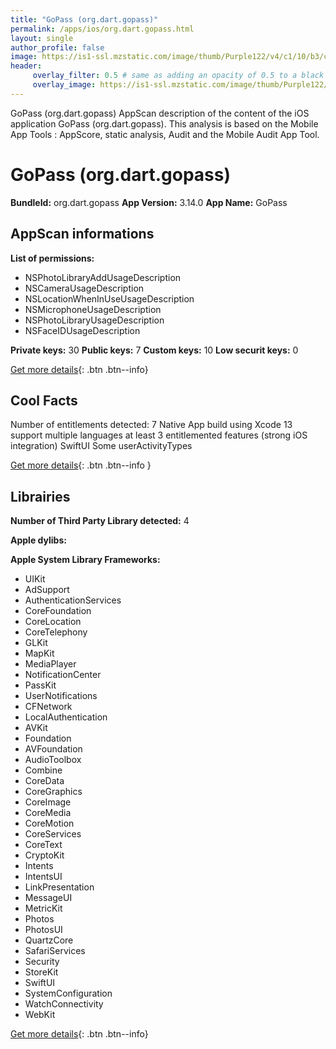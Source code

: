 ```yaml
---
title: "GoPass (org.dart.gopass)"
permalink: /apps/ios/org.dart.gopass.html
layout: single
author_profile: false
image: https://is1-ssl.mzstatic.com/image/thumb/Purple122/v4/c1/10/b3/c110b31c-f9e6-4040-5e04-b78ce9e2a2f9/AppIcon-1x_U007emarketing-0-7-0-85-220.png/512x512bb.jpg
header: 
     overlay_filter: 0.5 # same as adding an opacity of 0.5 to a black background
     overlay_image: https://is1-ssl.mzstatic.com/image/thumb/Purple122/v4/c1/10/b3/c110b31c-f9e6-4040-5e04-b78ce9e2a2f9/AppIcon-1x_U007emarketing-0-7-0-85-220.png/512x512bb.jpg
---
```

GoPass (org.dart.gopass) AppScan description of the content of the iOS application GoPass (org.dart.gopass). This analysis is based on the Mobile App Tools : AppScore, static analysis, Audit and the Mobile Audit App Tool.

# GoPass (org.dart.gopass)

**BundleId:** org.dart.gopass
**App Version:** 3.14.0
**App Name:** GoPass


## AppScan informations 

**List of permissions:** 
- NSPhotoLibraryAddUsageDescription
- NSCameraUsageDescription
- NSLocationWhenInUseUsageDescription
- NSMicrophoneUsageDescription
- NSPhotoLibraryUsageDescription
- NSFaceIDUsageDescription
  
  
**Private keys:** 30
**Public keys:** 7
**Custom keys:** 10
**Low securit keys:** 0
  
[Get more details](/pricing.html){: .btn .btn--info}

## Cool Facts

Number of entitlements detected: 7
Native App
build using Xcode 13
support multiple languages
at least 3 entitlemented features (strong iOS integration)
SwiftUI
Some userActivityTypes
  
[Get more details](/pricing.html){: .btn .btn--info }

## Librairies 
**Number of Third Party Library detected:** 4


**Apple dylibs:**


**Apple System Library Frameworks:**
- UIKit
- AdSupport
- AuthenticationServices
- CoreFoundation
- CoreLocation
- CoreTelephony
- GLKit
- MapKit
- MediaPlayer
- NotificationCenter
- PassKit
- UserNotifications
- CFNetwork
- LocalAuthentication
- AVKit
- Foundation
- AVFoundation
- AudioToolbox
- Combine
- CoreData
- CoreGraphics
- CoreImage
- CoreMedia
- CoreMotion
- CoreServices
- CoreText
- CryptoKit
- Intents
- IntentsUI
- LinkPresentation
- MessageUI
- MetricKit
- Photos
- PhotosUI
- QuartzCore
- SafariServices
- Security
- StoreKit
- SwiftUI
- SystemConfiguration
- WatchConnectivity
- WebKit


  
[Get more details](/pricing.html){: .btn .btn--info}

